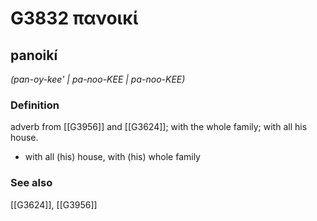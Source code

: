 # G3832 πανοικί

## panoikí

_(pan-oy-kee' | pa-noo-KEE | pa-noo-KEE)_

### Definition

adverb from [[G3956]] and [[G3624]]; with the whole family; with all his house.

- with all (his) house, with (his) whole family

### See also

[[G3624]], [[G3956]]

